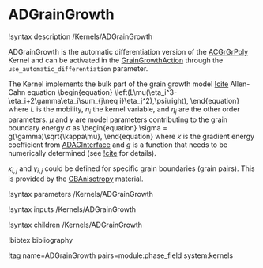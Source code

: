 # ADGrainGrowth

!syntax description /Kernels/ADGrainGrowth

ADGrainGrowth is the automatic differentiation version of the
[ACGrGrPoly](/ACGrGrPoly.md) Kernel and can be activated in the
[GrainGrowthAction](/GrainGrowthAction.md) through the
`use_automatic_differentiation` parameter.

The Kernel implements the bulk part of the grain growth model
[!cite](moelans_quantitative_2008) Allen-Cahn equation
\begin{equation}
\left(L\mu(\eta_i^3-\eta_i+2\gamma\eta_i\sum_{j\neq i}\eta_j^2),\psi\right),
\end{equation}
where $L$ is the mobility, $\eta_i$ the kernel variable, and $\eta_j$ are the
other order parameters. $\mu$ and $\gamma$ are model parameters contributing to
the grain boundary energy $\sigma$ as
\begin{equation}
\sigma = g(\gamma)\sqrt{\kappa\mu},
\end{equation}
where $\kappa$ is the gradient energy coefficient from
[ADACInterface](/ADACInterface.md) and $g$ is a function that needs to be
numerically determined (see [!cite](moelans_quantitative_2008) for details).

$\kappa_{i,j}$ and $\gamma_{i,j}$ could be defined for specific grain boundaries
(grain pairs). This is provided by the [GBAnisotropy](/GBAnisotropy.md)
material.

!syntax parameters /Kernels/ADGrainGrowth

!syntax inputs /Kernels/ADGrainGrowth

!syntax children /Kernels/ADGrainGrowth

!bibtex bibliography

!tag name=ADGrainGrowth pairs=module:phase_field system:kernels
